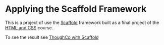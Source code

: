 # Applying the Scaffold Framework

This is a project of use the [Scaffold](https://github.com/fcarlosdev/the_odin_project/tree/master/grid-framework) framework built as a final project of the [HTML and CSS](https://www.theodinproject.com/courses/html5-and-css3/lessons/design-your-own-grid-based-framework) course.

To see the result see [ThoughCo with Scaffold](http://htmlpreview.github.io/?https://github.com/fcarlosdev/the_odin_project/blob/master/thoughco/index.html)
